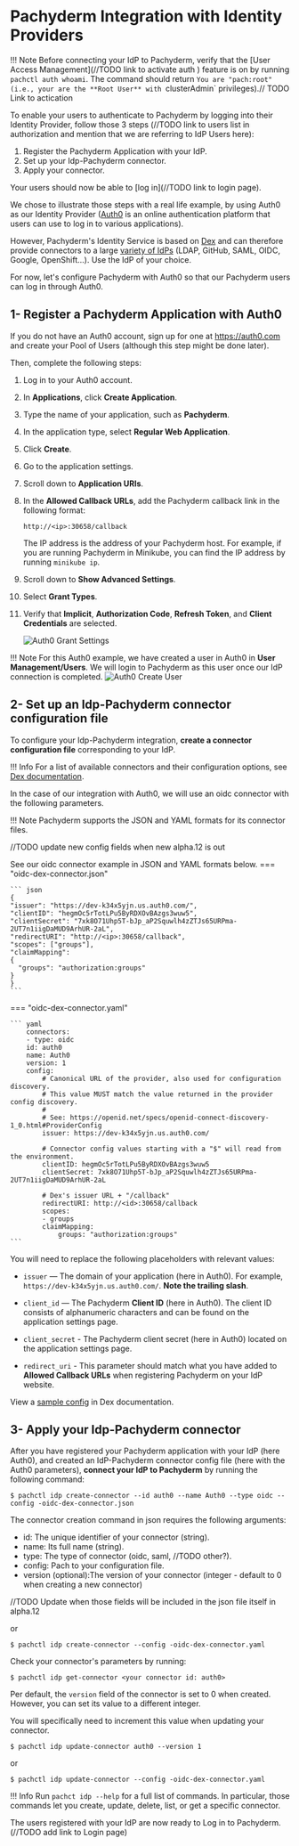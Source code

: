 # Pachyderm Integration with Identity Providers

!!! Note
    Before connecting your IdP to Pachyderm, verify that
    the [User Access Management](//TODO link to activate auth ) feature is on by running `pachctl auth whoami`.
    The command should return `You are "pach:root"
    (i.e., your are the **Root User** with `clusterAdmin` privileges).// TODO Link to  actication

To enable your users to authenticate to Pachyderm by logging into their Identity Provider,
follow those 3 steps (//TODO link to users list in authorization and mention that we are referring to IdP Users here):

1. Register the Pachyderm Application with your IdP.
1. Set up your Idp-Pachyderm connector.
1. Apply your connector.

Your users should now be able to [log in](//TODO link to login page).

We chose to illustrate those steps with a real life example, 
by using Auth0 as our Identity Provider ([Auth0](https://auth0.com/) is an online authentication platform that
users can use to log in to various applications).

However, Pachyderm's Identity Service is based on [Dex](https://dexidp.io/docs/) 
and can therefore provide connectors to a large [variety of IdPs](https://dexidp.io/docs/connectors/) (LDAP, GitHub, SAML, OIDC, Google, OpenShift...). 
Use the IdP of your choice.

For now, let's configure Pachyderm with Auth0 so that our
Pachyderm users can log in through Auth0.

## 1- Register a Pachyderm Application with Auth0
If you do not have an Auth0 account, sign up for one
at https://auth0.com and create your Pool of Users 
(although this step might be done later).

Then, complete the following steps:

1. Log in to your Auth0 account.
1. In **Applications**, click **Create Application**.
1. Type the name of your application, such as **Pachyderm**.
1. In the application type, select **Regular Web Application**.
1. Click **Create**.
1. Go to the application settings.
1. Scroll down to **Application URIs**.
1. In the **Allowed Callback URLs**, add the Pachyderm callback link in the
   following format:

    ```
    http://<ip>:30658/callback
    ```

    The IP address is the address of your Pachyderm host. For example,
    if you are running Pachyderm in Minikube, you can find the IP
    address by running `minikube ip`. 

1. Scroll down to **Show Advanced Settings**.
1. Select **Grant Types**.
1. Verify that **Implicit**, **Authorization Code**, **Refresh Token**, and
    **Client Credentials** are selected.

   ![Auth0 Grant Settings](../images/auth0-grant-settings.png)

!!! Note
    For this Auth0 example, we have created a user in Auth0 in **User Management/Users**.
    We will login to Pachyderm as this user once our IdP connection is completed.
    ![Auth0 Create User](../images/auth0-create-user.png)

## 2- Set up an Idp-Pachyderm connector configuration file
To configure your Idp-Pachyderm integration, **create a connector configuration file** corresponding to your IdP. 

!!! Info
    For a list of available connectors and their configuration options, see [Dex documentation](https://dexidp.io/docs/connectors/).

In the case of our integration with Auth0, we will use an oidc connector with the following parameters.

!!! Note
    Pachyderm supports the JSON and YAML formats for its connector files. 

//TODO update new config fields when new alpha.12 is out

See our oidc connector example in JSON and YAML formats below.
=== "oidc-dex-connector.json"

    ``` json
    {
    "issuer": "https://dev-k34x5yjn.us.auth0.com/",
    "clientID": "hegmOc5rTotLPu5ByRDXOvBAzgs3wuw5",
    "clientSecret": "7xk8O71Uhp5T-bJp_aP2Squwlh4zZTJs65URPma-2UT7n1iigDaMUD9ArhUR-2aL",
    "redirectURI": "http://<ip>:30658/callback",
    "scopes": ["groups"],
    "claimMapping":
    {
      "groups": "authorization:groups"
    }
    }
    ```

=== "oidc-dex-connector.yaml"

    ``` yaml
        connectors:
        - type: oidc
        id: auth0
        name: Auth0
        version: 1
        config:
            # Canonical URL of the provider, also used for configuration discovery.
            # This value MUST match the value returned in the provider config discovery.
            #
            # See: https://openid.net/specs/openid-connect-discovery-1_0.html#ProviderConfig
            issuer: https://dev-k34x5yjn.us.auth0.com/

            # Connector config values starting with a "$" will read from the environment.
            clientID: hegmOc5rTotLPu5ByRDXOvBAzgs3wuw5
            clientSecret: 7xk8O71Uhp5T-bJp_aP2Squwlh4zZTJs65URPma-2UT7n1iigDaMUD9ArhUR-2aL

            # Dex's issuer URL + "/callback"
            redirectURI: http://<id>:30658/callback
            scopes:
            - groups
            claimMapping:
                groups: "authorization:groups"
    ```

You will need to replace the following placeholders with relevant values:

- `issuer` — The domain of your application (here in Auth0). For example,
`https://dev-k34x5yjn.us.auth0.com/`. **Note the trailing slash**.

- `client_id` — The Pachyderm **Client ID** (here in Auth0). The client ID
consists of alphanumeric characters and can be found on the application
settings page.

- `client_secret` - The Pachyderm client secret (here in Auth0) located
on the application settings page.

- `redirect_uri` - This parameter should match what you have added
to **Allowed Callback URLs** when registering Pachyderm on your IdP website.

View a [sample config](https://dexidp.io/docs/connectors/oidc/) in Dex documentation.

## 3- Apply your Idp-Pachyderm connector
After you have registered your Pachyderm application with your IdP (here Auth0), 
and created an IdP-Pachyderm connector config file (here with the Auth0 parameters), **connect your IdP to Pachyderm** by running the following command:

```shell
$ pachctl idp create-connector --id auth0 --name Auth0 --type oidc --config -oidc-dex-connector.json
```
The connector creation command in json requires the following arguments:
- id: The unique identifier of your connector (string).
- name: Its full name (string).
- type: The type of connector (oidc, saml,    //TODO other?). 
- config: Pach to your configuration file.
- version (optional):The version of your connector (integer - default to 0 when creating a new connector)

//TODO Update when those fields will be included in the json file itself in alpha.12

or
```shell
$ pachctl idp create-connector --config -oidc-dex-connector.yaml
```
Check your connector's parameters by running:
```shell
$ pachctl idp get-connector <your connector id: auth0>
```

Per default, the `version` field of the connector is set to 0 when created.
However, you can set its value to a different integer.

You will specifically need to increment this value when updating your connector.
```shell
$ pachctl idp update-connector auth0 --version 1
```
or
```shell
$ pachctl idp update-connector --config -oidc-dex-connector.yaml
```
!!! Info
    Run `pachct idp --help` for a full list of commands.
    In particular, those commands let you create, update, delete, list, or get a specific connector.

The users registered with your IdP are now ready to Log in to Pachyderm. (//TODO add link to Login page)